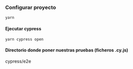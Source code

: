 ### Configurar proyecto
```
yarn
```

#### Ejecutar cypress
```
yarn cypress open
```

#### Directorio donde poner nuestras pruebas (ficheros .cy.js)
cypress/e2e